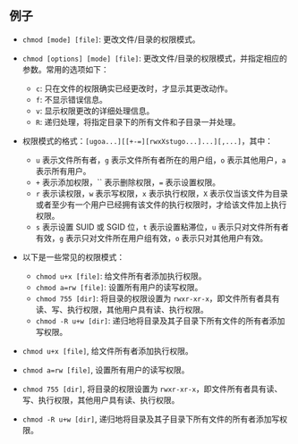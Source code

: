 ## 例子

- `chmod [mode] [file]`: 更改文件/目录的权限模式。
- `chmod [options] [mode] [file]`: 更改文件/目录的权限模式，并指定相应的参数。常用的选项如下：
  - `c`: 只在文件的权限确实已经更改时，才显示其更改动作。
  - `f`: 不显示错误信息。
  - `v`: 显示权限更改的详细处理信息。
  - `R`: 递归处理，将指定目录下的所有文件和子目录一并处理。
- 权限模式的格式：`[ugoa...][[+-=][rwxXstugo...]...][,...]`，其中：
  - `u` 表示文件所有者，`g` 表示文件所有者所在的用户组，`o` 表示其他用户，`a` 表示所有用户。
  - `+` 表示添加权限，`` 表示删除权限，`=` 表示设置权限。
  - `r` 表示读权限，`w` 表示写权限，`x` 表示执行权限，`X` 表示仅当该文件为目录或者至少有一个用户已经拥有该文件的执行权限时，才给该文件加上执行权限。
  - `s` 表示设置 SUID 或 SGID 位，`t` 表示设置粘滞位，`u` 表示只对文件所有者有效，`g` 表示只对文件所在用户组有效，`o` 表示只对其他用户有效。
- 以下是一些常见的权限模式：

  - `chmod u+x [file]`: 给文件所有者添加执行权限。
  - `chmod a=rw [file]`: 设置所有用户的读写权限。
  - `chmod 755 [dir]`: 将目录的权限设置为 `rwxr-xr-x`，即文件所有者具有读、写、执行权限，其他用户具有读、执行权限。
  - `chmod -R u+w [dir]`: 递归地将目录及其子目录下所有文件的所有者添加写权限。

- `chmod u+x [file]`, 给文件所有者添加执行权限。
- `chmod a=rw [file]`, 设置所有用户的读写权限。
- `chmod 755 [dir]`, 将目录的权限设置为 `rwxr-xr-x`，即文件所有者具有读、写、执行权限，其他用户具有读、执行权限。
- `chmod -R u+w [dir]`, 递归地将目录及其子目录下所有文件的所有者添加写权限。
